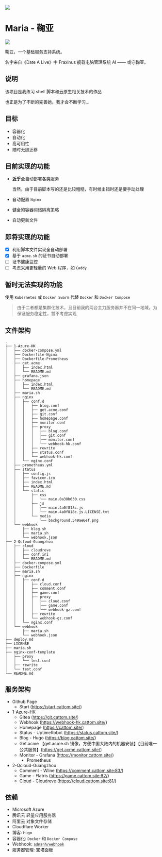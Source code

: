 ![](https://cattom.oss-cn-shenzhen.aliyuncs.com/uploads%2F2021%2F08%2F17%2FahZdWjU1_300.png?Expires=1629212205)
# Maria - 鞠亚
![](https://img.shields.io/badge/release-v1.0.0-red.svg?style=for-the-badge&logo=appveyor)

鞠亚，一个基础服务支持系统。

名字来自《Date A Live》中 Fraxinus 舰载电脑管理系统 AI —— 或守鞠亚。

## 说明
该项目是我练习 shell 脚本和云原生相关技术的作品

也正是为了不断的完善她，我才会不断学习...

## 目标
- 容器化
- 自动化
- 高可用性
- 随时无缝迁移

## 目前实现的功能
- **近乎**全自动部署各类服务
  
  当然，由于目前脚本写的还是比较粗糙，有时候出错时还是要手动处理

- 自动配置 `Nginx`

- 健全的容器网络隔离策略

- 自动更新文件

## 即将实现的功能
- [x] 利用脚本文件实现全自动部署
- [x] 基于 `acme.sh` 的证书自动部署
- [ ] 证书健康监控
- [ ] 考虑采用更轻量的 Web 程序，如 `Caddy`

## 暂时无法实现的功能
使用 `Kubernetes` 或 `Docker Swarm` 代替 `Docker` 和 `Docker Compose`

> 由于二者都是集群化技术，且目前我的两台主力服务器并不在同一地域，为保证服务稳定性，暂不考虑实现

## 文件架构
```
.
├── 1-Azure-HK
│   ├── docker-compose.yml
│   ├── Dockerfile-Nginx
│   ├── Dockerfile-Prometheus
│   ├── get.acme
│   │   ├── index.html
│   │   └── README.md
│   ├── grafana.json
│   ├── homepage
│   │   ├── index.html
│   │   └── README.md
│   ├── maria.sh
│   ├── nginx
│   │   ├── conf.d
│   │   │   ├── blog.conf
│   │   │   ├── get.acme.conf
│   │   │   ├── git.conf
│   │   │   ├── homepage.conf
│   │   │   ├── monitor.conf
│   │   │   ├── proxy
│   │   │   │   ├── blog.conf
│   │   │   │   ├── git.conf
│   │   │   │   ├── monitor.conf
│   │   │   │   └── webhook-hk.conf
│   │   │   ├── rewrite
│   │   │   ├── status.conf
│   │   │   └── webhook-hk.conf
│   │   └── nginx.conf
│   ├── prometheus.yml
│   ├── status
│   │   ├── config.js
│   │   ├── favicon.ico
│   │   ├── index.html
│   │   ├── README.md
│   │   └── static
│   │       ├── css
│   │       │   └── main.0a38b630.css
│   │       ├── js
│   │       │   ├── main.4a0f818c.js
│   │       │   └── main.4a0f818c.js.LICENSE.txt
│   │       └── media
│   │           └── background.549ae6ef.png
│   └── webhook
│       ├── blog.sh
│       ├── maria.sh
│       └── webhook.json
├── 2-Qcloud-Guangzhou
│   ├── cloud
│   │   ├── cloudreve
│   │   ├── conf.ini
│   │   └── README.md
│   ├── docker-compose.yml
│   ├── Dockerfile
│   ├── maria.sh
│   ├── nginx
│   │   ├── conf.d
│   │   │   ├── cloud.conf
│   │   │   ├── comment.conf
│   │   │   ├── game.conf
│   │   │   ├── proxy
│   │   │   │   ├── cloud.conf
│   │   │   │   ├── game.conf
│   │   │   │   └── webhook-gz.conf
│   │   │   ├── rewrite
│   │   │   └── webhook-gz.conf
│   │   └── nginx.conf
│   └── webhook
│       ├── maria.sh
│       └── webhook.json
├── deploy.md
├── LICENSE
├── maria.sh
├── nginx-conf-template
│   ├── proxy
│   │   └── test.conf
│   ├── rewrite
│   └── test.conf
└── README.md
```
## 服务架构
- Github Page
  - Start (https://start.cattom.site/)
- 1-Azure-HK
  - Gitea (https://git.cattom.site/)
  - Webhook (https://webhook-hk.cattom.site/)
  - Homepage (https://cattom.site/)
  - Status - UptimeRobot (https://status.cattom.site/)
  - Blog - Hugo (https://blog.cattom.site/)
  - Get.acme 【get.acme.sh 镜像，方便中国大陆内的机器安装】【目前唯一公共服务】(https://get.acme.cattom.site/)
  - Monitor - Grafana (https://monitor.cattom.site/)
    - Prometheus
- 2-Qcloud-Guangzhou
  - Comment - Wline (https://comment.cattom.site:83/)
  - Game - Flatris (https://game.cattom.site:82/)
  - Cloud - Cloudreve (https://cloud.cattom.site:81/)
## 依赖
- Microsoft Azure
- 腾讯云 轻量应用服务器
- 阿里云 对象文件存储
- Cloudflare Worker
- 博客: `Hugo`
- 容器化: `Docker` 和 `Docker Compose`
- Webhook: [`adnanh/webhook`](https://github.com/adnanh/webhook)
- 服务器管理: 宝塔面板
